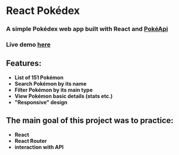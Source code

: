 # **React Pokédex**

### **A simple Pokédex web app built with React and [PokéApi](https://pokeapi.co/)**
### **Live demo [here](https://jacekkonieczny.github.io/react-pokedex/)**

## **Features:**
- **List of 151 Pokémon**
- **Search Pokémon by its name**
- **Filter Pokémon by its main type**
- **View Pokémon basic details (stats etc.)**
- **"Responsive" design**

## **The main goal of this project was to practice:**
- **React**
- **React Router**
- **interaction with API**

